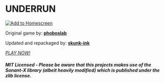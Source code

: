 # UNDERRUN



[![Add to Homescreen](https://siasky.net/CADKZ7bTyVRjMmyMnEsUKDidqdmdaNHaJP25cp_3YGQlkg)](https://homescreen.hns.siasky.net/#/skylink/AQBHlfViZErCILTSEE9jS35_m3Rbw4XZosIwmYWuHqS6wQ)



Original game by: **[phoboslab](https://github.com/phoboslab/underrun)**

Updated and repackaged by: **[skunk-ink](https://github.com/skunk-ink/underrun)**


*[PLAY NOW!](https://homescreen.hns.siasky.net/#/skylink/AQBHlfViZErCILTSEE9jS35_m3Rbw4XZosIwmYWuHqS6wQ)*


##### MIT Licensed - *Please be aware that this projects makes use of the Sonant-X library (albeit heavily modified) which is published under the zlib license.*